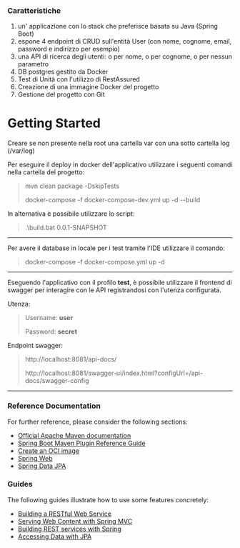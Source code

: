 ### Caratteristiche
1. un' applicazione con lo stack che preferisce basata su Java (Spring Boot)
2. espone 4 endpoint di CRUD sull'entità User (con nome, cognome, email, password e indirizzo per esempio)
3. una API di ricerca degli utenti: o per nome, o per cognome, o per nessun parametro
4. DB postgres gestito da Docker
5. Test di Unità con l'utilizzo di RestAssured
6. Creazione di una immagine Docker del progetto
7. Gestione del progetto con Git


# Getting Started

Creare se non presente nella root una cartella var con una sotto cartella log (/var/log)

Per eseguire il deploy in docker dell'applicativo utilizzare i seguenti comandi nella cartella del progetto:

> mvn clean package -DskipTests
> 
> docker-compose -f docker-compose-dev.yml up -d --build

In alternativa è possibile utilizzare lo script:

> .\build.bat 0.0.1-SNAPSHOT

---

Per avere il database in locale per i test tramite l'IDE utilizzare il comando: 

> docker-compose -f docker-compose.yml up -d

---
Eseguendo l'applicativo con il profilo **test**, è possibile utilizzare il frontend di swagger per interagire con le API registrandosi con l'utenza configurata.

Utenza:

> Username: **user**
>
> Password: **secret**

Endpoint swagger:

> http://localhost:8081/api-docs/
>
> http://localhost:8081/swagger-ui/index.html?configUrl=/api-docs/swagger-config

---
### Reference Documentation

For further reference, please consider the following sections:

* [Official Apache Maven documentation](https://maven.apache.org/guides/index.html)
* [Spring Boot Maven Plugin Reference Guide](https://docs.spring.io/spring-boot/docs/2.6.4/maven-plugin/reference/html/)
* [Create an OCI image](https://docs.spring.io/spring-boot/docs/2.6.4/maven-plugin/reference/html/#build-image)
* [Spring Web](https://docs.spring.io/spring-boot/docs/2.6.4/reference/htmlsingle/#boot-features-developing-web-applications)
* [Spring Data JPA](https://docs.spring.io/spring-boot/docs/2.6.4/reference/htmlsingle/#boot-features-jpa-and-spring-data)

### Guides

The following guides illustrate how to use some features concretely:

* [Building a RESTful Web Service](https://spring.io/guides/gs/rest-service/)
* [Serving Web Content with Spring MVC](https://spring.io/guides/gs/serving-web-content/)
* [Building REST services with Spring](https://spring.io/guides/tutorials/bookmarks/)
* [Accessing Data with JPA](https://spring.io/guides/gs/accessing-data-jpa/)
